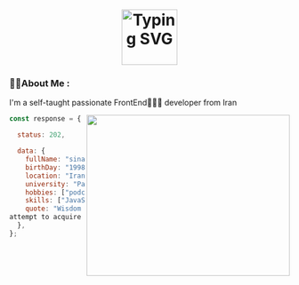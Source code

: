 <h1 align="center">
<img height='100px' style="align:center;" src="https://readme-typing-svg.demolab.com?font=Fira+Code&duration=4000&pause=500&center=true&vCenter=true&random=false&width=435&lines=Hello,+There!+👋;This+is+Sina...;Nice+to+meet+you!+🫰" alt="Typing SVG" />
</h1>
<h3 >👨‍💻About Me :</h3>
<P>
I'm a self-taught passionate FrontEnd👨🏻‍💻 developer from Iran 
</P>
  
<img  align='right' height='290px' width='365px' src='https://raw.githubusercontent.com/abhisheknaiidu/abhisheknaiidu/master/code.gif' />

```javascript
const response = {

  status: 202,

  data: {
    fullName: "sina karimi",
    birthDay: "1998 Agust 22, Saturday",
    location: "Iran, Urmia",
    university: "Payam-e-Noor University",
    hobbies: ["podcast", "book", "movie", "hiking", "Video Game"],
    skills: ["JavaScript", "ReactJS, "Redux"],
    quote: "Wisdom is not a product of schooling but of the lifelong
attempt to acquire it",
  },
};
```


